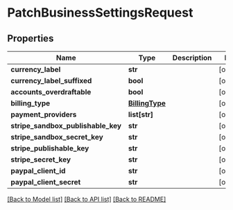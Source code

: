 # PatchBusinessSettingsRequest


## Properties
Name | Type | Description | Notes
------------ | ------------- | ------------- | -------------
**currency_label** | **str** |  | [optional] 
**currency_label_suffixed** | **bool** |  | [optional] 
**accounts_overdraftable** | **bool** |  | [optional] 
**billing_type** | [**BillingType**](BillingType.md) |  | [optional] 
**payment_providers** | **list[str]** |  | [optional] 
**stripe_sandbox_publishable_key** | **str** |  | [optional] 
**stripe_sandbox_secret_key** | **str** |  | [optional] 
**stripe_publishable_key** | **str** |  | [optional] 
**stripe_secret_key** | **str** |  | [optional] 
**paypal_client_id** | **str** |  | [optional] 
**paypal_client_secret** | **str** |  | [optional] 

[[Back to Model list]](../README.md#documentation-for-models) [[Back to API list]](../README.md#documentation-for-api-endpoints) [[Back to README]](../README.md)


